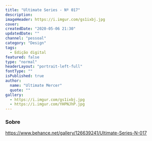 ```yaml
---
title: "Ultimate Series - Nº 017"
description:
imageHeader: https://i.imgur.com/gs1ixbj.jpg
cover:
createdDate: "2020-05-06 21:30"
updatedDate: ""
channel: "pessoal"
category: "Design"
tags:
  - Edição digital
featured: false
type: "normal"
headerLayout: "portrait-left-full"
fontType: ""
isPublished: true
author:
  name: "Ultimate Mercer"
  quote: ""
gallery:
  - https://i.imgur.com/gs1ixbj.jpg
  - https://i.imgur.com/YHPNJhP.jpg
---
```


### Sobre

https://www.behance.net/gallery/126639241/Ultimate-Series-N-017
